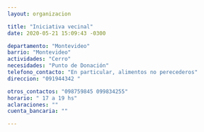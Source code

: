 ```yaml
---
layout: organizacion

title: "Iniciativa vecinal"
date: 2020-05-21 15:09:43 -0300

departamento: "Montevideo"
barrio: "Montevideo"
actividades: "Cerro"
necesidades: "Punto de Donación"
telefono_contacto: "En particular, alimentos no perecederos"
direccion: "091944342 "

otros_contactos: "098759845 099834255"
horario: " 17 a 19 hs"
aclaraciones: ""
cuenta_bancaria: ""

---
```

